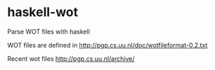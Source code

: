 haskell-wot
===========

Parse WOT files with haskell

WOT files are defined in http://pgp.cs.uu.nl/doc/wotfileformat-0.2.txt

Recent wot files
http://pgp.cs.uu.nl/archive/
